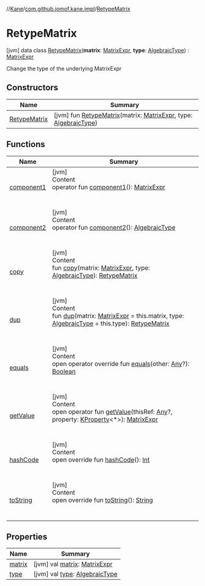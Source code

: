 //[Kane](../../index.md)/[com.github.jomof.kane.impl](../index.md)/[RetypeMatrix](index.md)



# RetypeMatrix  
 [jvm] data class [RetypeMatrix](index.md)(**matrix**: [MatrixExpr](../../com.github.jomof.kane/-matrix-expr/index.md), **type**: [AlgebraicType](../../com.github.jomof.kane.impl.types/-algebraic-type/index.md)) : [MatrixExpr](../../com.github.jomof.kane/-matrix-expr/index.md)

Change the type of the underlying MatrixExpr

   


## Constructors  
  
|  Name|  Summary| 
|---|---|
| <a name="com.github.jomof.kane.impl/RetypeMatrix/RetypeMatrix/#com.github.jomof.kane.MatrixExpr#com.github.jomof.kane.impl.types.AlgebraicType/PointingToDeclaration/"></a>[RetypeMatrix](-retype-matrix.md)| <a name="com.github.jomof.kane.impl/RetypeMatrix/RetypeMatrix/#com.github.jomof.kane.MatrixExpr#com.github.jomof.kane.impl.types.AlgebraicType/PointingToDeclaration/"></a> [jvm] fun [RetypeMatrix](-retype-matrix.md)(matrix: [MatrixExpr](../../com.github.jomof.kane/-matrix-expr/index.md), type: [AlgebraicType](../../com.github.jomof.kane.impl.types/-algebraic-type/index.md))   <br>


## Functions  
  
|  Name|  Summary| 
|---|---|
| <a name="com.github.jomof.kane.impl/RetypeMatrix/component1/#/PointingToDeclaration/"></a>[component1](component1.md)| <a name="com.github.jomof.kane.impl/RetypeMatrix/component1/#/PointingToDeclaration/"></a>[jvm]  <br>Content  <br>operator fun [component1](component1.md)(): [MatrixExpr](../../com.github.jomof.kane/-matrix-expr/index.md)  <br><br><br>
| <a name="com.github.jomof.kane.impl/RetypeMatrix/component2/#/PointingToDeclaration/"></a>[component2](component2.md)| <a name="com.github.jomof.kane.impl/RetypeMatrix/component2/#/PointingToDeclaration/"></a>[jvm]  <br>Content  <br>operator fun [component2](component2.md)(): [AlgebraicType](../../com.github.jomof.kane.impl.types/-algebraic-type/index.md)  <br><br><br>
| <a name="com.github.jomof.kane.impl/RetypeMatrix/copy/#com.github.jomof.kane.MatrixExpr#com.github.jomof.kane.impl.types.AlgebraicType/PointingToDeclaration/"></a>[copy](copy.md)| <a name="com.github.jomof.kane.impl/RetypeMatrix/copy/#com.github.jomof.kane.MatrixExpr#com.github.jomof.kane.impl.types.AlgebraicType/PointingToDeclaration/"></a>[jvm]  <br>Content  <br>fun [copy](copy.md)(matrix: [MatrixExpr](../../com.github.jomof.kane/-matrix-expr/index.md), type: [AlgebraicType](../../com.github.jomof.kane.impl.types/-algebraic-type/index.md)): [RetypeMatrix](index.md)  <br><br><br>
| <a name="com.github.jomof.kane.impl/RetypeMatrix/dup/#com.github.jomof.kane.MatrixExpr#com.github.jomof.kane.impl.types.AlgebraicType/PointingToDeclaration/"></a>[dup](dup.md)| <a name="com.github.jomof.kane.impl/RetypeMatrix/dup/#com.github.jomof.kane.MatrixExpr#com.github.jomof.kane.impl.types.AlgebraicType/PointingToDeclaration/"></a>[jvm]  <br>Content  <br>fun [dup](dup.md)(matrix: [MatrixExpr](../../com.github.jomof.kane/-matrix-expr/index.md) = this.matrix, type: [AlgebraicType](../../com.github.jomof.kane.impl.types/-algebraic-type/index.md) = this.type): [RetypeMatrix](index.md)  <br><br><br>
| <a name="kotlin/Any/equals/#kotlin.Any?/PointingToDeclaration/"></a>[equals](../../com.github.jomof.kane.impl.visitor/-difference-visitor/index.md#%5Bkotlin%2FAny%2Fequals%2F%23kotlin.Any%3F%2FPointingToDeclaration%2F%5D%2FFunctions%2F-1422180844)| <a name="kotlin/Any/equals/#kotlin.Any?/PointingToDeclaration/"></a>[jvm]  <br>Content  <br>open operator override fun [equals](../../com.github.jomof.kane.impl.visitor/-difference-visitor/index.md#%5Bkotlin%2FAny%2Fequals%2F%23kotlin.Any%3F%2FPointingToDeclaration%2F%5D%2FFunctions%2F-1422180844)(other: [Any](https://kotlinlang.org/api/latest/jvm/stdlib/kotlin/-any/index.html)?): [Boolean](https://kotlinlang.org/api/latest/jvm/stdlib/kotlin/-boolean/index.html)  <br><br><br>
| <a name="com.github.jomof.kane/MatrixExpr/getValue/#kotlin.Any?#kotlin.reflect.KProperty[*]/PointingToDeclaration/"></a>[getValue](../../com.github.jomof.kane/-matrix-expr/get-value.md)| <a name="com.github.jomof.kane/MatrixExpr/getValue/#kotlin.Any?#kotlin.reflect.KProperty[*]/PointingToDeclaration/"></a>[jvm]  <br>Content  <br>open operator fun [getValue](../../com.github.jomof.kane/-matrix-expr/get-value.md)(thisRef: [Any](https://kotlinlang.org/api/latest/jvm/stdlib/kotlin/-any/index.html)?, property: [KProperty](https://kotlinlang.org/api/latest/jvm/stdlib/kotlin.reflect/-k-property/index.html)<*>): [MatrixExpr](../../com.github.jomof.kane/-matrix-expr/index.md)  <br><br><br>
| <a name="kotlin/Any/hashCode/#/PointingToDeclaration/"></a>[hashCode](../../com.github.jomof.kane.impl.visitor/-difference-visitor/index.md#%5Bkotlin%2FAny%2FhashCode%2F%23%2FPointingToDeclaration%2F%5D%2FFunctions%2F-1422180844)| <a name="kotlin/Any/hashCode/#/PointingToDeclaration/"></a>[jvm]  <br>Content  <br>open override fun [hashCode](../../com.github.jomof.kane.impl.visitor/-difference-visitor/index.md#%5Bkotlin%2FAny%2FhashCode%2F%23%2FPointingToDeclaration%2F%5D%2FFunctions%2F-1422180844)(): [Int](https://kotlinlang.org/api/latest/jvm/stdlib/kotlin/-int/index.html)  <br><br><br>
| <a name="com.github.jomof.kane.impl/RetypeMatrix/toString/#/PointingToDeclaration/"></a>[toString](to-string.md)| <a name="com.github.jomof.kane.impl/RetypeMatrix/toString/#/PointingToDeclaration/"></a>[jvm]  <br>Content  <br>open override fun [toString](to-string.md)(): [String](https://kotlinlang.org/api/latest/jvm/stdlib/kotlin/-string/index.html)  <br><br><br>


## Properties  
  
|  Name|  Summary| 
|---|---|
| <a name="com.github.jomof.kane.impl/RetypeMatrix/matrix/#/PointingToDeclaration/"></a>[matrix](matrix.md)| <a name="com.github.jomof.kane.impl/RetypeMatrix/matrix/#/PointingToDeclaration/"></a> [jvm] val [matrix](matrix.md): [MatrixExpr](../../com.github.jomof.kane/-matrix-expr/index.md)   <br>
| <a name="com.github.jomof.kane.impl/RetypeMatrix/type/#/PointingToDeclaration/"></a>[type](type.md)| <a name="com.github.jomof.kane.impl/RetypeMatrix/type/#/PointingToDeclaration/"></a> [jvm] val [type](type.md): [AlgebraicType](../../com.github.jomof.kane.impl.types/-algebraic-type/index.md)   <br>

